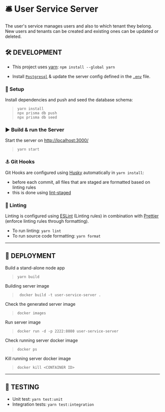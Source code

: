 # 🛎️ User Service Server
The user's service manages users and also to which tenant they belong.
New users and tenants can be created and existing ones can be updated or deleted.

## 🛠️ **DEVELOPMENT**

- This project uses [yarn](https://classic.yarnpkg.com/lang/en/docs/install/): `npm install --global yarn`

- Install [``Postgresql``](https://www.postgresql.org/download/) & update the server config defined in the [`.env`](./.env) file.

### 📀 Setup

Install dependencies and push and seed the database schema:

> `yarn install` <br/>
> `npx prisma db push` <br/>
> `npx prisma db seed`


### ▶️ Build & run the Server

Start the server on [http://localhost:3000/](http://localhost:3000/)

> ``yarn start``

### ⚓ Git Hooks
Git Hooks are configured using [Husky](https://github.com/typicode/husky) automatically in `yarn install`:

- before each commit, all files that are staged are formatted based on linting rules
- this is done using [lint-staged](https://github.com/okonet/lint-staged)

### 📝 Linting
Linting is configured using [ESLint](https://eslint.org/) (Linting rules) in combination with [Prettier](https://prettier.io/) (enforce linting rules through formatting).

- To run linting: `yarn lint`
- To run source code formatting: `yarn format`

-----

## 🚀 **DEPLOYMENT**

Build a stand-alone node app

> `yarn build`

Building server image
>`` docker build -t user-service-server .`` 

Check the generated server image
> `docker images `

 Run server image
> `docker run -d -p 2222:8080 user-service-server`  

Check running server docker image
> `docker ps` 

Kill running server docker image
> `docker kill <CONTAINER ID>` 
---

## 🔎 **TESTING**
- Unit test: `yarn test:unit`
- Integration tests: `yarn test:integration`
